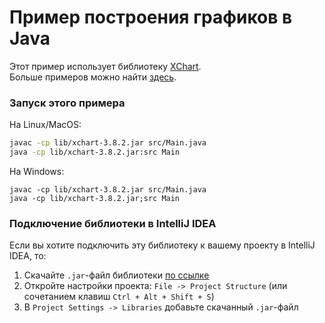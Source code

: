 # Пример построения графиков в Java

Этот пример использует библиотеку [XChart](https://github.com/knowm/XChart).  
Больше примеров можно найти [здесь](https://knowm.org/open-source/xchart/xchart-example-code/).

### Запуск этого примера

На Linux/MacOS:

```bash
javac -cp lib/xchart-3.8.2.jar src/Main.java
java -cp lib/xchart-3.8.2.jar:src Main
```

На Windows:
```
javac -cp lib/xchart-3.8.2.jar src/Main.java
java -cp lib/xchart-3.8.2.jar;src Main
```

### Подключение библиотеки в IntelliJ IDEA

Если вы хотите подключить эту библиотеку к вашему проекту в IntelliJ IDEA, то:

1. Скачайте `.jar`-файл библиотеки [по ссылке](https://knowm.org/open-source/xchart/)
2. Откройте настройки проекта: 
`File -> Project Structure` (или сочетанием клавиш `Ctrl + Alt + Shift + S`)
3. В `Project Settings -> Libraries` добавьте скачанный `.jar`-файл
